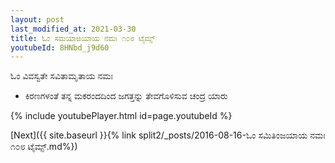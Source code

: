 ```yaml
---
layout: post
last_modified_at: 2021-03-30
title: ಓಂ ಸಮಯಾಜಿಯಾಯ ನಮಃ ೧೦೮ ಟೈಮ್ಸ್
youtubeId: 8HNbd_j9d60
---
```

 
 
 ಓಂ ವಿವಸ್ವತೇ ಸವಿತಾಮೃತಾಯ ನಮಃ  
 
 -  ಕಿರಣಗಳಂತೆ ತನ್ನ ಮಕರಂದದಿಂದ ಜಗತ್ತನ್ನು ತೇವಗೊಳಿಸುವ ಚಂದ್ರ ಯಾರು 
 
  
 
  
 
 
 
 
 
 


{% include youtubePlayer.html id=page.youtubeId %}
 
[Next]({{ site.baseurl }}{% link  split2/_posts/2016-08-16-ಓಂ ಸಮಿತಿಂಜಯಾಯ ನಮಃ ೧೦೮ ಟೈಮ್ಸ್.md%})
 
